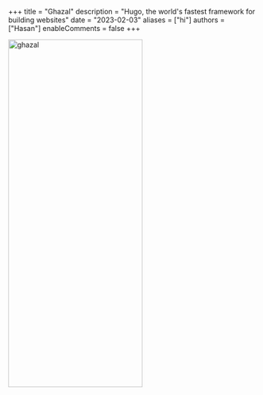 +++
title = "Ghazal"
description = "Hugo, the world's fastest framework for building websites"
date = "2023-02-03"
aliases = ["hi"]
authors = ["Hasan"]
enableComments = false
+++

<img src="ghazal3.jpg" alt="ghazal" width="270" height="700" title="ghazal">